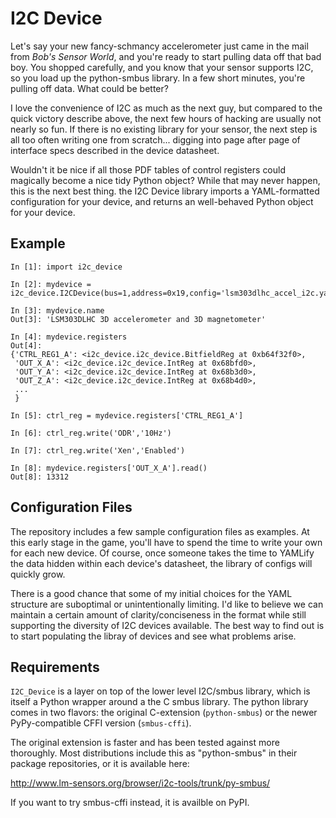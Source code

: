 I2C Device
==========

Let's say your new fancy-schmancy accelerometer just came in the mail from
_Bob's Sensor World_, and you're ready to start pulling data off that bad boy.
You shopped carefully, and you know that your sensor supports I2C, so you load
up the python-smbus library.  In a few short minutes, you're pulling off data.
What could be better?

I love the convenience of I2C as much as the next guy, but compared to the
quick victory describe above, the next few hours of hacking are usually not
nearly so fun.  If there is no existing library for your sensor, the next step
is all too often writing one from scratch... digging into page after page of 
interface specs described in the device datasheet.

Wouldn't it be nice if all those PDF tables of control registers could 
magically become a nice tidy Python object?  While that may never happen, 
this is the next best thing.  the I2C Device library imports a YAML-formatted
configuration for your device, and returns an well-behaved Python object 
for your device.  


Example
-------

```
In [1]: import i2c_device

In [2]: mydevice = i2c_device.I2CDevice(bus=1,address=0x19,config='lsm303dlhc_accel_i2c.yaml')

In [3]: mydevice.name
Out[3]: 'LSM303DLHC 3D accelerometer and 3D magnetometer'

In [4]: mydevice.registers
Out[4]: 
{'CTRL_REG1_A': <i2c_device.i2c_device.BitfieldReg at 0xb64f32f0>,
 'OUT_X_A': <i2c_device.i2c_device.IntReg at 0x68bfd0>,
 'OUT_Y_A': <i2c_device.i2c_device.IntReg at 0x68b3d0>,
 'OUT_Z_A': <i2c_device.i2c_device.IntReg at 0x68b4d0>,
 ...
 }

In [5]: ctrl_reg = mydevice.registers['CTRL_REG1_A']

In [6]: ctrl_reg.write('ODR','10Hz')

In [7]: ctrl_reg.write('Xen','Enabled')

In [8]: mydevice.registers['OUT_X_A'].read()
Out[8]: 13312
```


Configuration Files
-------------------

The repository includes a few sample configuration files as examples.  At this
early stage in the game, you'll have to spend the time to write your own for
each new device.  Of course, once someone takes the time to YAMLify the data
hidden within each device's datasheet, the library of configs will quickly
grow.  

There is a good chance that some of my initial choices for the YAML structure
are suboptimal or unintentionally limiting.  I'd like to believe we can
maintain a certain amount of clarity/conciseness in the format while still
supporting the diversity of I2C devices available.  The best way to find out is
to start populating the libray of devices and see what problems arise.  


Requirements
------------

`I2C_Device` is a layer on top of the lower level I2C/smbus library, which is
itself a Python wrapper around a the C smbus library.  The python library
comes in two flavors: the original C-extension (`python-smbus`) or the newer
PyPy-compatible CFFI version (`smbus-cffi`).

The original extension is faster and has been tested against more thoroughly.
Most distributions include this as "python-smbus" in their package 
repositories, or it is available here:

  http://www.lm-sensors.org/browser/i2c-tools/trunk/py-smbus/

If you want to try smbus-cffi instead, it is availble on PyPI.  

